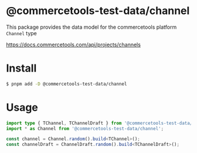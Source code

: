 # @commercetools-test-data/channel

This package provides the data model for the commercetools platform `Channel` type

https://docs.commercetools.com/api/projects/channels

# Install

```bash
$ pnpm add -D @commercetools-test-data/channel
```

# Usage

```ts
import type { TChannel, TChannelDraft } from '@commercetools-test-data/channel';
import * as Channel from '@commercetools-test-data/channel';

const channel = Channel.random().build<TChannel>();
const channelDraft = ChannelDraft.random().build<TChannelDraft>();
```
